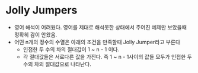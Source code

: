 # Jolly Jumpers

- 영어 해석이 어려웠다. 영어를 제대로 해석못한 상태에서 주어진 예제만 보았을때 정확히 감이 안왔음.
- 어떤 n개의 정수의 수열은 아래의 조건을 만족할때 Jolly Jumper라고 부른다
  - 인접한 두 수의 차의 절대값이 1 ~ n - 1 이다.
  - 각 절대값들은 서로다른 값을 가진다. 즉 1 ~ n - 1사이의 값들 모두가 인접한 두 수의 차의 절대값으로 나타난다.
